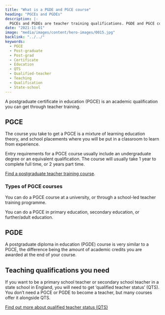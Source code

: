 ```yaml
---
title: "What is a PGDE and PGCE course"
heading: "PGCEs and PGDEs"
description: |-
  PGCEs and PGDEs are teacher training qualifications. PGDE and PGCE courses are a mix of learning education theory and classroom placements.
date: "2021-11-01"
image: "media/images/content/hero-images/0015.jpg"
backlink: "../../"
keywords:
  - PGCE
  - Post-graduate
  - Post-grad
  - Certificate
  - Education
  - QTS
  - Qualified-teacher
  - Teaching
  - Qualification
  - State-school
---
```


A postgraduate certificate in education (PGCE) is an academic qualification you can get through teacher training.

## PGCE

The course you take to get a PGCE is a mixture of learning education theory, and school placements where you will be put in a classroom to learn from experience.

Entry requirements for a PGCE course usually include an undergraduate degree or an equivalent qualification. The course will usually take 1 year to complete full time, or 2 years part time.

[Find a postgraduate teacher training course](https://www.gov.uk/find-postgraduate-teacher-training-courses).

### Types of PGCE courses

You can do a PGCE course at a university, or through a school-led teacher training programme.

You can do a PGCE in primary education, secondary education, or further/adult education.

## PGDE

A postgraduate diploma in education (PGDE) course is very similar to a PGCE, the difference being the amount of academic credits you are awarded at the end of your course.

## Teaching qualifications you need

If you want to be a primary school teacher or secondary school teacher in a state school in England, you will need to get ‘qualified teacher status’ (QTS). You don’t need a PGCE or PGDE to become a teacher, but many courses offer it alongside QTS.

<a href="/what-is-qts" class="button">Find out more about qualified teacher status (QTS)</a>
